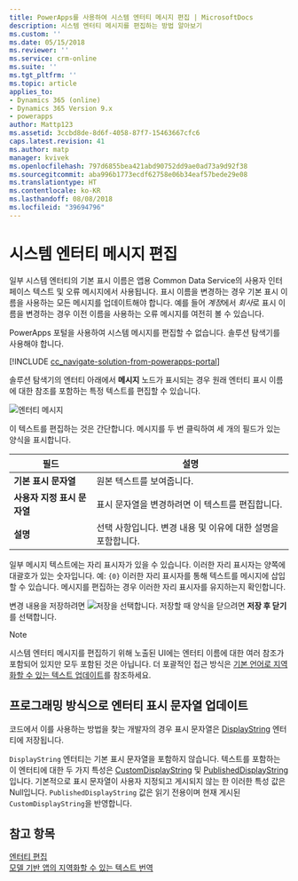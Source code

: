 ```yaml
---
title: PowerApps를 사용하여 시스템 엔터티 메시지 편집 | MicrosoftDocs
description: 시스템 엔터티 메시지를 편집하는 방법 알아보기
ms.custom: ''
ms.date: 05/15/2018
ms.reviewer: ''
ms.service: crm-online
ms.suite: ''
ms.tgt_pltfrm: ''
ms.topic: article
applies_to:
- Dynamics 365 (online)
- Dynamics 365 Version 9.x
- powerapps
author: Mattp123
ms.assetid: 3ccbd8de-8d6f-4058-87f7-15463667cfc6
caps.latest.revision: 41
ms.author: matp
manager: kvivek
ms.openlocfilehash: 797d6855bea421abd90752dd9ae0ad73a9d92f38
ms.sourcegitcommit: aba996b1773ecdf62758e06b34eaf57bede29e08
ms.translationtype: HT
ms.contentlocale: ko-KR
ms.lasthandoff: 08/08/2018
ms.locfileid: "39694796"
---
```

# <a name="edit-system-entity-messages"></a>시스템 엔터티 메시지 편집

일부 시스템 엔터티의 기본 표시 이름은 앱용 Common Data Service의 사용자 인터페이스 텍스트 및 오류 메시지에서 사용됩니다. 표시 이름을 변경하는 경우 기본 표시 이름을 사용하는 모든 메시지를 업데이트해야 합니다. 예를 들어 *계정*에서 *회사*로 표시 이름을 변경하는 경우 이전 이름을 사용하는 오류 메시지를 여전히 볼 수 있습니다.  

PowerApps 포털을 사용하여 시스템 메시지를 편집할 수 없습니다. 솔루션 탐색기를 사용해야 합니다.

[!INCLUDE [cc_navigate-solution-from-powerapps-portal](../../includes/cc_navigate-solution-from-powerapps-portal.md)]

솔루션 탐색기의 엔터티 아래에서 **메시지** 노드가 표시되는 경우 원래 엔터티 표시 이름에 대한 참조를 포함하는 특정 텍스트를 편집할 수 있습니다. 

![엔터티 메시지](../model-driven-apps/media/entity-messages.png)

이 텍스트를 편집하는 것은 간단합니다. 메시지를 두 번 클릭하여 세 개의 필드가 있는 양식을 표시합니다.  
  
|필드|설명|  
|-----------|-----------------|  
|**기본 표시 문자열**|원본 텍스트를 보여줍니다.|  
|**사용자 지정 표시 문자열**|표시 문자열을 변경하려면 이 텍스트를 편집합니다.|  
|**설명**|선택 사항입니다. 변경 내용 및 이유에 대한 설명을 포함합니다.|  
  
일부 메시지 텍스트에는 자리 표시자가 있을 수 있습니다. 이러한 자리 표시자는 양쪽에 대괄호가 있는 숫자입니다. 예: `{0}` 이러한 자리 표시자를 통해 텍스트를 메시지에 삽입할 수 있습니다. 메시지를 편집하는 경우 이러한 자리 표시자를 유지하는지 확인합니다. 

변경 내용을 저장하려면 ![저장](media/save-entity-icon-solution-explorer.png)을 선택합니다. 저장할 때 양식을 닫으려면 **저장 후 닫기**를 선택합니다.

> [!NOTE]
> 시스템 엔터티 메시지를 편집하기 위해 노출된 UI에는 엔터티 이름에 대한 여러 참조가 포함되어 있지만 모두 포함된 것은 아닙니다. 더 포괄적인 접근 방식은 [기본 언어로 지역화할 수 있는 텍스트 업데이트](../model-driven-apps/translate-localizable-text.md#updating-localizable-text-in-the-base-language)를 참조하세요.

## <a name="programmatically-update-entity-display-strings"></a>프로그래밍 방식으로 엔터티 표시 문자열 업데이트

코드에서 이를 사용하는 방법을 찾는 개발자의 경우 표시 문자열은 [DisplayString](../../developer/common-data-service/reference/entities/displaystring.md) 엔터티에 저장됩니다. 

`DisplayString` 엔터티는 기본 표시 문자열을 포함하지 않습니다. 텍스트를 포함하는 이 엔터티에 대한 두 가지 특성은 [CustomDisplayString](../../developer/common-data-service/reference/entities/displaystring.md#BKMK_CustomDisplayString) 및 [PublishedDisplayString](../../developer/common-data-service/reference/entities/displaystring.md#BKMK_PublishedDisplayString)입니다. 기본적으로 표시 문자열이 사용자 지정되고 게시되지 않는 한 이러한 특성 값은 Null입니다. `PublishedDisplayString` 값은 읽기 전용이며 현재 게시된 `CustomDisplayString`을 반영합니다.
 
## <a name="see-also"></a>참고 항목
[엔터티 편집](edit-entities.md)<br />
[모델 기반 앱의 지역화할 수 있는 텍스트 번역](../model-driven-apps/translate-localizable-text.md)
